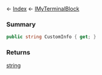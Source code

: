 ← [Index](Api-Index) ← [IMyTerminalBlock](Sandbox.ModAPI.Ingame.IMyTerminalBlock)

### Summary

```csharp
public string CustomInfo { get; }
```

### Returns

[string](https://docs.microsoft.com/en-us/dotnet/api/system.string?view=netframework-4.6)


